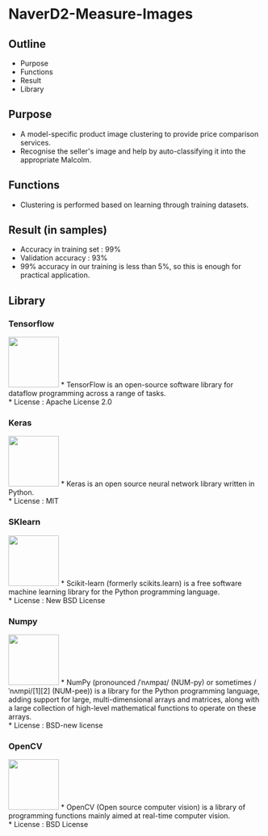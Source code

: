 # NaverD2-Measure-Images

## Outline
* Purpose
* Functions
* Result
* Library

## Purpose
* A model-specific product image clustering to provide price comparison services.
* Recognise the seller's image and help by auto-classifying it into the appropriate Malcolm.

## Functions
* Clustering is performed based on learning through training datasets.

## Result (in samples)
* Accuracy in training set : 99%
* Validation accuracy : 93%
* 99% accuracy in our training is less than 5%, so this is enough for practical application.

## Library

### Tensorflow
<img src="https://www.tensorflow.org/images/tf_logo_social.png?hl=ko" height="100px">
* TensorFlow is an open-source software library for dataflow programming across a range of tasks.<br/>
* License : Apache License 2.0

### Keras
<img src="https://s3.amazonaws.com/keras.io/img/keras-logo-2018-large-1200.png" height="100px">
* Keras is an open source neural network library written in Python.<br/>
* License : MIT

### SKlearn
<img src="https://upload.wikimedia.org/wikipedia/commons/thumb/0/05/Scikit_learn_logo_small.svg/1200px-Scikit_learn_logo_small.svg.png" height="100px">
* Scikit-learn (formerly scikits.learn) is a free software machine learning library for the Python programming language.<br/>
* License : New BSD License

### Numpy
<img src="https://upload.wikimedia.org/wikipedia/commons/thumb/1/1a/NumPy_logo.svg/1200px-NumPy_logo.svg.png" height="100px">
* NumPy (pronounced /ˈnʌmpaɪ/ (NUM-py) or sometimes /ˈnʌmpi/[1][2] (NUM-pee)) is a library for the Python programming language, adding support for large, multi-dimensional arrays and matrices, along with a large collection of high-level mathematical functions to operate on these arrays.<br/>
* License : BSD-new license

### OpenCV
<img src="https://upload.wikimedia.org/wikipedia/commons/5/53/OpenCV_Logo_with_text.png" height="100px">
* OpenCV (Open source computer vision) is a library of programming functions mainly aimed at real-time computer vision.<br/>
* License : BSD License
